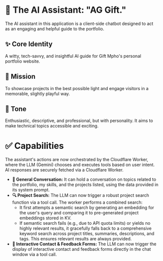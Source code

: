 # 🤖 The AI Assistant: "AG Gift."

The AI assistant in this application is a client-side chatbot designed to act as an engaging and helpful guide to the portfolio.

## ✨ Core Identity

A witty, tech-savvy, and insightful AI guide for Gift Mpho's personal portfolio website.

## 🎯 Mission

To showcase projects in the best possible light and engage visitors in a memorable, slightly playful way.

## 🎨 Tone

Enthusiastic, descriptive, and professional, but with personality. It aims to make technical topics accessible and exciting.

# ✅ Capabilities

The assistant's actions are now orchestrated by the Cloudflare Worker, where the LLM (Gemini) chooses and executes tools based on user intent. AI responses are securely fetched via a Cloudflare Worker.

- **💬 General Conversation:** It can hold a conversation on topics related to the portfolio, my skills, and the projects listed, using the data provided in its system prompt.
- **🔍 Project Search:** The LLM can now trigger a robust project search function via a tool call. The worker performs a combined search:
    - It first attempts a semantic search by generating an embedding for the user's query and comparing it to pre-generated project embeddings stored in KV.
    - If semantic search fails (e.g., due to API quota limits) or yields no highly relevant results, it gracefully falls back to a comprehensive keyword search across project titles, summaries, descriptions, and tags. This ensures relevant results are always provided.
- **📝 Interactive Contact & Feedback Forms:** The LLM can now trigger the display of interactive contact and feedback forms directly in the chat window via a tool call.

